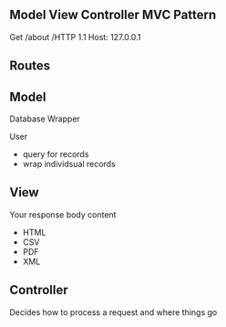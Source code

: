 ## Model View Controller MVC Pattern


Get /about /HTTP 1.1
Host: 127.0.0.1

## Routes


## Model

Database Wrapper

User
* query for records
* wrap individsual records


## View

Your response body content
* HTML
* CSV
* PDF
* XML


## Controller

Decides how to process a request and where things go